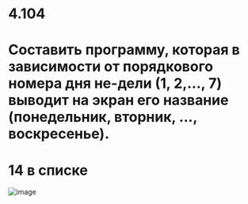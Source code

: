 # 4.104
# Составить программу, которая в зависимости от порядкового номера дня не-дели (1, 2,..., 7) выводит на экран его название (понедельник, вторник, ..., воскресенье).
# 14 в списке
![image](https://user-images.githubusercontent.com/113889059/200264741-cee1c5c0-f711-4678-bca3-530d2f21539f.png)
